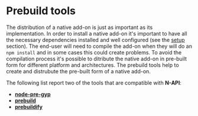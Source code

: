# Prebuild tools

The distribution of a native add-on is just as important as its implementation.
In order to install a native add-on it's important to have all the necessary 
dependencies installed and well configured (see the [setup](doc/setum.md) section).
The end-user will need to compile the add-on when they will do an `npm install` 
and in some cases this could create problems. To avoid the compilation process it's
possible to ditribute the native add-on in pre-built form for different platform
and architectures. The prebuild tools help to create and distrubute the pre-built 
form of a native add-on.

The following list report two of the tools that are compatible with **N-API**:

- **[node-pre-gyp](https://www.npmjs.com/package/node-pre-gyp)**
- **[prebuild](https://www.npmjs.com/package/prebuild)**
- **[prebuildify](https://www.npmjs.com/package/prebuildify)**
